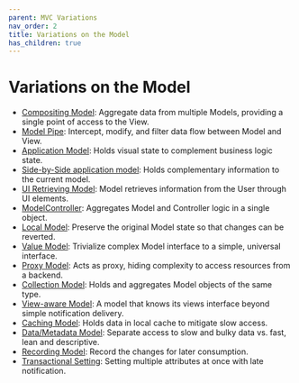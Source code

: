 ```yaml
---
parent: MVC Variations
nav_order: 2
title: Variations on the Model
has_children: true
---
```

# Variations on the Model

   * [Compositing Model](compositing_model.md): Aggregate data from multiple Models, providing a single point of access to the View.
   * [Model Pipe](model_pipe.md): Intercept, modify, and filter data flow between Model and View.
   * [Application Model](03_application_model.md): Holds visual state to complement business logic state.
   * [Side-by-Side application model](04_side_by_side_application_model.md): Holds complementary information to the current model.
   * [UI Retrieving Model](ui_retrieving_model.md): Model retrieves information from the User through UI elements.
   * [ModelController](model_controller.md): Aggregates Model and Controller logic in a single object.
   * [Local Model](local_model.md): Preserve the original Model state so that changes can be reverted.
   * [Value Model](value_model.md): Trivialize complex Model interface to a simple, universal interface.
   * [Proxy Model](proxy_model.md): Acts as proxy, hiding complexity to access resources from a backend.
   * [Collection Model](collection_model.md): Holds and aggregates Model objects of the same type.
   * [View-aware Model](view_aware_model.md): A model that knows its views interface beyond simple notification delivery.
   * [Caching Model](caching_model.md): Holds data in local cache to mitigate slow access.
   * [Data/Metadata Model](data_metadata_model.md): Separate access to slow and bulky data vs. fast, lean and descriptive.
   * [Recording Model](recording_model.md): Record the changes for later consumption.
   * [Transactional Setting](transactional_setting.md): Setting multiple attributes at once with late notification.


